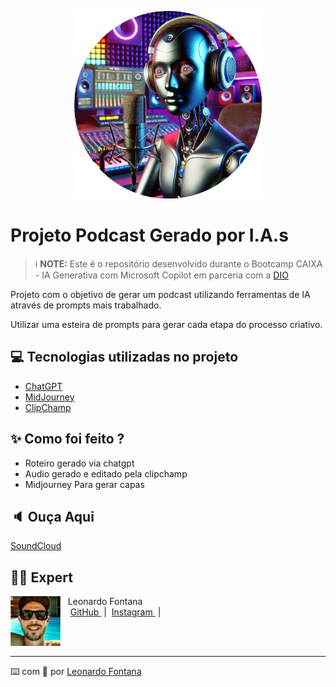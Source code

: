 <p align="center">
<img 
    src="./assets/capa.png"
    width="300"
/>

# Projeto Podcast Gerado por I.A.s


 > ℹ️ **NOTE:** Este é o repositório desenvolvido durante o Bootcamp CAIXA - IA Generativa com Microsoft Copilot em parceria com a [DIO](https://dio.me)

Projeto com o objetivo de gerar um podcast utilizando ferramentas de IA através de prompts mais trabalhado.

Utilizar uma esteira de prompts para gerar cada etapa do processo criativo.

## 💻 Tecnologias utilizadas no projeto

- [ChatGPT](https://chat.openai.com/) 
- [MidJourney](https://www.midjourney.com/app/)
- [ClipChamp](https://app.clipchamp.com/)

## ✨ Como foi feito ?

- Roteiro gerado via chatgpt
- Audio gerado e editado pela clipchamp
- Midjourney Para gerar capas

## 🔈 Ouça Aqui

[SoundCloud](https://soundcloud.com/leonardo-felipe-80/podcast-final?si=d247650fb118460496014a9adf86f7ee&utm_source=clipboard&utm_medium=text&utm_campaign=social_sharing)

## 👨‍💻 Expert

<p>
    <img 
      align=left 
      margin=10 
      width=80 
      src="./assets/photo.png"
    />
    <p>&nbsp&nbsp&nbspLeonardo Fontana<br>
    &nbsp&nbsp&nbsp
    <a 
        href="https://github.com/leonardoffontana">
        GitHub
    </a>
    &nbsp;|&nbsp;
    <a 
        href="https://www.instagram.com/leonardo.felipe.f1/">
        Instagram
    </a>
    &nbsp;|&nbsp;</p>
</p>
<br/><br/>
<p>

---

⌨️ com 💜 por [Leonardo Fontana](https://github.com/leonardoffontana)
